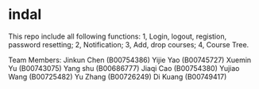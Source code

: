 # indal

This repo include all following functions:
1, Login, logout, registion, password resetting;
2, Notification;
3, Add, drop courses;
4, Course Tree.

Team Members:
Jinkun Chen (B00754386)
Yijie Yao (B00745727)
Xuemin Yu (B00743075)
Yang shu (B00686777)
Jiaqi Cao (B00754380)
Yujiao Wang (B00725482)
Yu Zhang (B00726249)
Di Kuang (B00749417)